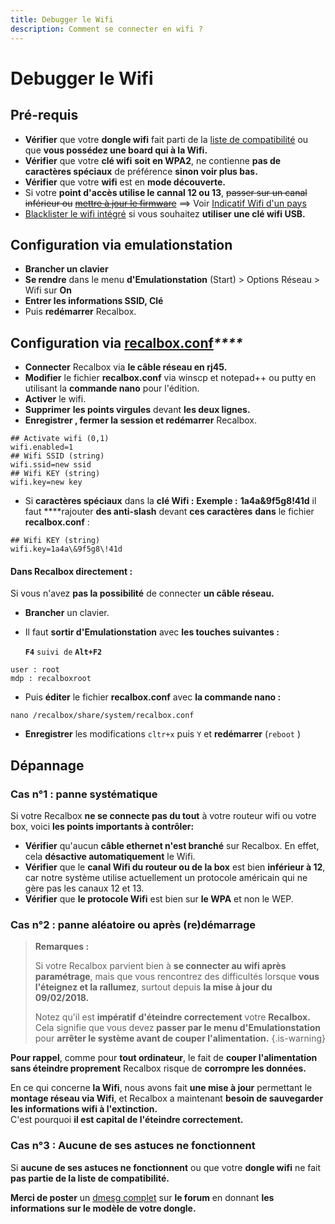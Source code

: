 ```yaml
---
title: Debugger le Wifi
description: Comment se connecter en wifi ?
---
```


# Debugger le Wifi

## Pré-requis <a id="pre-requis"></a>

* **Vérifier** que votre **dongle wifi** fait parti de la [liste de compatibilité](/hardware-compatibility/compatible-devices/dongle) ou que **vous possédez une board qui à la Wifi.** 
* **Vérifier** que votre **clé wifi** **soit en WPA2**, ne contienne **pas de caractères spéciaux** de préférence **sinon voir plus bas.** 
* **Vérifier** que votre **wifi** est en **mode découverte.** 
* Si votre **point d'accès utilise le cannal 12 ou 13**, ~~passer sur un canal inférieur ou~~ [~~mettre à jour le firmware~~](https://raspberrypi.stackexchange.com/a/43616) ==&gt; Voir [Indicatif Wifi d'un pays ](/fr/tutoriels/reseau/wifi/indicatif-wifi-dun-pays)
* [Blacklister le wifi intégré](/fr/tutoriels/reseau/wifi/blacklist-wifi-integre-du-rpi-3) si vous souhaitez **utiliser une clé wifi USB.**

## Configuration via emulationstation <a id="configuration-via-emulationstation"></a>

* **Brancher un clavier** 
* **Se rendre** dans le menu **d'Emulationstation** \(Start\) &gt; Options Réseau &gt; Wifi sur **On** 
* **Entrer les informations SSID, Clé**  
* Puis **redémarrer** Recalbox.

## Configuration via [recalbox.conf](/fr/usage-basique/premieres-notions/le-fichier-recalbox.conf)_\*\*\*\*_ <a id="configuration-via-recalbox-conf-or-recalbox-conf-fr"></a>

* **Connecter** Recalbox via **le câble réseau en rj45.** 
* **Modifier** le fichier **recalbox.conf** via winscp et notepad++ ou putty en utilisant la **commande nano** pour l'édition. 
* **Activer** le wifi. 
* **Supprimer** **les points virgules** devant **les deux lignes.** 
* **Enregistrer , fermer la session et redémarrer** Recalbox.

```text
## Activate wifi (0,1)   
wifi.enabled=1   
## Wifi SSID (string)  
wifi.ssid=new ssid   
## Wifi KEY (string)   
wifi.key=new key
```

* Si **caractères spéciaux** dans la **clé Wifi :** **Exemple :** **1a4a&9f5g8!41d** il faut ****rajouter **des anti-slash** devant **ces caractères** **dans** le fichier **recalbox.conf** :

```text
## Wifi KEY (string)   
wifi.key=1a4a\&9f5g8\!41d
```



#### **Dans Recalbox** directement :

Si vous n'avez **pas la possibilité** de connecter **un câble réseau.**

* **Brancher** un clavier. 
* Il faut **sortir d'Emulationstation** avec **les touches suivantes :**

  **`F4`** `suivi de` **`Alt+F2`**

```text
user : root      
mdp : recalboxroot
```

* Puis **éditer** le fichier **recalbox.conf** avec **la commande nano :**

```text
nano /recalbox/share/system/recalbox.conf
```

* **Enregistrer** les modifications `cltr+x` puis `Y` et **redémarrer** \(`reboot` \)

## Dépannage <a id="depannage"></a>

### Cas n°1 : panne systématique <a id="cas-n-1-panne-systematique"></a>

Si votre Recalbox **ne se connecte pas du tout** à votre routeur wifi ou votre box, voici **les points importants à contrôler:**

* **Vérifier** qu'aucun **câble ethernet n'est branché** sur Recalbox. En effet, cela **désactive automatiquement** le Wifi. 
* **Vérifier** que le **canal Wifi du routeur ou de la box** est bien **inférieur à 12**, car notre système utilise actuellement un protocole américain qui ne gère pas les canaux 12 et 13. 
* **Vérifier** que **le protocole Wifi** est bien sur **le WPA** et non le WEP.

### Cas n°2 : panne aléatoire ou après \(re\)démarrage <a id="cas-n-2-panne-aleatoire-ou-apres-re-demarrage"></a>


>**Remarques :**
>
>Si votre Recalbox parvient bien à **se connecter au wifi après paramétrage**, mais que vous rencontrez des difficultés lorsque **vous l'éteignez et la rallumez**, surtout depuis **la mise à jour du 09/02/2018.**
>
>Notez qu'il est **impératif** **d'éteindre correctement** votre **Recalbox.**  
>Cela signifie que vous devez **passer par le menu d'Emulationstation** pour **arrêter le système avant de couper l'alimentation.**
{.is-warning}

**Pour rappel**, comme pour **tout ordinateur**, le fait de **couper l'alimentation sans éteindre proprement** Recalbox risque de **corrompre les données.**

En ce qui concerne **la Wifi**, nous avons fait **une mise à jour** permettant le **montage réseau via Wifi**, et Recalbox a maintenant **besoin de sauvegarder les informations wifi à l'extinction.**  
C'est pourquoi **il est capital de l'éteindre correctement.**  


### Cas n°3 : Aucune de ses astuces ne fonctionnent

Si **aucune de ses astuces ne fonctionnent** ou que votre **dongle wifi** ne fait **pas partie de la liste de compatibilité.**

**Merci de poster** un [dmesg complet](/fr/tutoriels/depannage/dmesg) sur **le forum** en donnant **les informations sur le modèle de votre dongle.**

